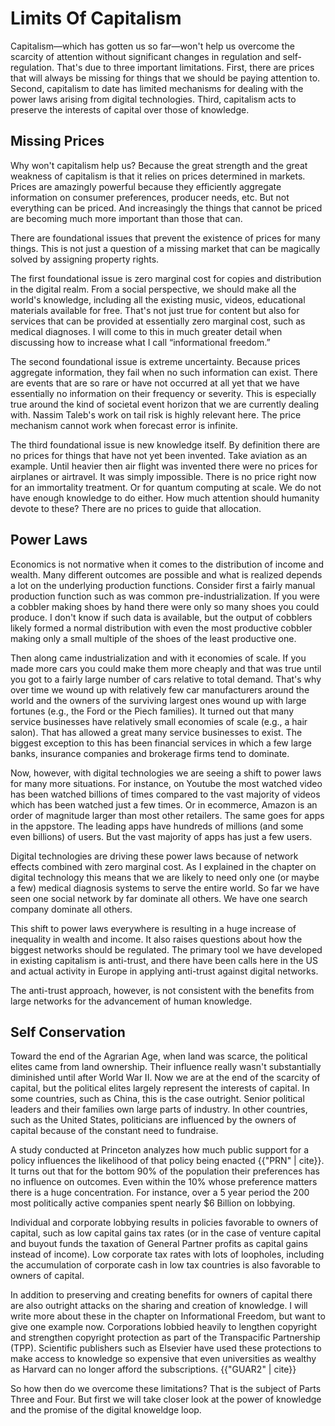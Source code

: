 # Limits Of Capitalism

Capitalism&mdash;which has gotten us so far&mdash;won&apos;t help us overcome the scarcity of attention without significant changes in regulation and self-regulation. That&apos;s due to three important limitations. First, there are prices that will always be missing for things that we should be paying attention to. Second, capitalism to date has limited mechanisms for dealing with the power laws arising from digital technologies. Third, capitalism acts to preserve the interests of capital over those of knowledge.  

## Missing Prices

Why won&apos;t capitalism help us? Because the great strength and the great weakness of capitalism is that it relies  on prices determined in markets. Prices are amazingly powerful because they efficiently aggregate information on consumer preferences, producer needs, etc. But not everything can be priced. And increasingly the things that cannot be priced are becoming much more important than those that can.

There are foundational issues that prevent the existence of prices for many things. This is not just a question of a missing market that can be magically solved by assigning property rights.

The first foundational issue is zero marginal cost for copies and distribution in the digital realm. From a social perspective, we should make all the world&apos;s knowledge, including all the existing music, videos, educational materials available for free. That&apos;s not just true for content but also for services that can be provided at essentially zero marginal cost, such as medical diagnoses. I will come to this in much greater detail when discussing how to increase what I call &ldquo;informational freedom.&rdquo;

The second foundational issue is extreme uncertainty. Because prices aggregate information, they fail when no such information can exist. There are events that are so rare or have not occurred at all yet that we have essentially no  information on their frequency or severity. This is especially true around the kind of societal event horizon that we are currently dealing with. Nassim Taleb&apos;s work on tail risk is highly relevant here. The price mechanism cannot work when forecast error is infinite.

The third foundational issue is new knowledge itself. By definition there are no prices for things that have not yet been invented. Take aviation as an example. Until heavier then air flight was invented there were no prices for airplanes or airtravel. It was simply impossible. There is no price right now for an immortality treatment. Or for quantum computing at scale. We do not have enough knowledge to do either. How much attention should humanity devote to these? There are no prices to guide that allocation.

## Power Laws

Economics is not normative when it comes to the distribution of income and wealth. Many different outcomes are possible and what is realized depends a lot on the underlying production functions. Consider first a fairly manual production function such as was common pre-industrialization. If you were a cobbler making shoes by hand there were only so many shoes you could produce. I don&apos;t know if such data is available, but the output of cobblers likely formed a normal distribution with even the most productive cobbler making only a small multiple of the shoes of the least productive one.

Then along came industrialization and with it economies of scale. If you made more cars you could make them more cheaply and that was true until you got to a fairly large number of cars relative to total demand. That&apos;s why over time we wound up with relatively few car manufacturers around the world and the owners of the surviving largest ones wound up with large fortunes (e.g., the Ford or the Piech families). It turned out that many service businesses have relatively small economies of scale (e.g., a hair salon). That has allowed a great many service businesses to exist. The biggest exception to this has been financial services in which a few large banks, insurance companies and brokerage firms tend to dominate.

Now, however, with digital technologies we are seeing a shift to power laws for many more situations. For instance, on Youtube the most watched video has been watched billions of times compared to the vast majority of videos which has been watched just a few times. Or in ecommerce, Amazon is an order of magnitude larger than most other retailers. The same goes for apps in the appstore. The leading apps have hundreds of millions (and some even billions) of users. But the vast majority of apps has just a few users.

Digital technologies are driving these power laws because of network effects combined with zero marginal cost. As I explained in the chapter on digital technology this means that we are likely to need only one (or maybe a few) medical diagnosis systems to serve the entire world. So far we have seen one social network by far dominate all others. We have one search company dominate all others.

This shift to power laws everywhere is resulting in a huge increase of inequality in wealth and income. It also raises questions about how the biggest networks should be regulated. The primary tool we have developed in existing capitalism is anti-trust, and there have been calls here in the US and actual activity in Europe in applying anti-trust against digital networks.     

The anti-trust approach, however, is not consistent with the benefits from large networks for the advancement of human knowledge. 


## Self Conservation

Toward the end of the Agrarian Age, when land was scarce, the political elites came from land ownership. Their influence really wasn&apos;t substantially diminished until after World War II. Now we are at the end of the scarcity of capital, but the political elites largely represent the interests of capital. In some countries, such as China, this is the case outright. Senior political leaders and their families own large parts of industry. In other countries, such as the United States, politicians are influenced by the owners of capital because of the constant need to fundraise.

A study conducted at Princeton analyzes how much public support for a policy influences the likelihood of that policy being enacted {{"PRN" | cite}}. It turns out that for the bottom 90% of the population their preferences has no influence on outcomes. Even within the 10% whose preference matters there is a huge concentration. For instance, over a 5 year period the 200 most politically active companies spent nearly $6 Billion on lobbying.

Individual and corporate lobbying results in policies favorable to owners of capital, such as low capital gains tax rates (or in the case of venture capital and buyout funds the taxation of General Partner profits as capital gains instead of income). Low corporate tax rates with lots of loopholes, including the accumulation of corporate cash in low tax countries is also favorable to owners of capital.

In addition to preserving and creating benefits for owners of capital there are also outright attacks on the sharing and creation of knowledge. I will write more about these in the chapter on Informational Freedom, but want to give one example now. Corporations lobbied heavily to lengthen copyright and strengthen copyright protection as part of the Transpacific Partnership (TPP). Scientific publishers such as Elsevier have used these protections to make access to knowledge so expensive that even universities as wealthy as Harvard can no longer afford the subscriptions. {{"GUAR2" | cite}}

So how then do we overcome these limitations? That is the subject of Parts Three and Four. But first we will take closer look at the power of knowledge and the promise of the digital knoweldge loop.
